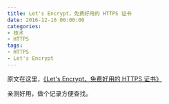```yaml
---
title: Let's Encrypt，免费好用的 HTTPS 证书
date: 2016-12-16 00:00:00
categories:
- 技术
- HTTPS
tags:
- HTTPS
- Let's Encrypt
---
```

原文在这里，[《Let's Encrypt，免费好用的 HTTPS 证书》](https://imququ.com/post/letsencrypt-certificate.html)

亲测好用，做个记录方便查找。
